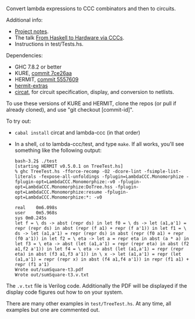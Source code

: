 Convert lambda expressions to CCC combinators and then to circuits.

Additional info:

*   [Project notes](doc/notes.md).
*   The talk [From Haskell to Hardware via CCCs](https://github.com/conal/talk-2015-haskell-to-hardware).
*   Instructions in test/Tests.hs.

Dependencies:

*   GHC 7.8.2 or better
*   KURE, [commit 7ce26aa](https://github.com/ku-fpg/kure/commit/7ce26aa)
*   HERMIT, [commit 5557609](https://github.com/ku-fpg/hermit/commit/5557609)
*   [hermit-extras](http://github.com/conal/hermit-extras)
*   [circat](https://github.com/conal/circat), for circuit specification, display, and conversion to netlists.

To use these versions of KURE and HERMIT, clone the repos (or pull if already cloned), and use "git checkout [commit-id]".

To try out:

*   `cabal install` circat and lambda-ccc (in that order)
*   In a shell, `cd` to lambda-ccc/test, and type `make`.
    If all works, you'll see something like the following output:

        bash-3.2$ ./test
        [starting HERMIT v0.5.0.1 on TreeTest.hs]
        % ghc TreeTest.hs -fforce-recomp -O2 -dcore-lint -fsimple-list-literals -fexpose-all-unfoldings -fplugin=LambdaCCC.Monomorphize -fplugin-opt=LambdaCCC.Monomorphize:-v0 -fplugin-opt=LambdaCCC.Monomorphize:DoTree.hss -fplugin-opt=LambdaCCC.Monomorphize:resume -fplugin-opt=LambdaCCC.Monomorphize:*: -v0

        real	0m6.098s
        user	0m5.968s
        sys	0m0.245s
        let f = \ ds -> abst (repr ds) in let f0 = \ ds -> let (a1,a'1) = repr (repr ds) in abst (repr (f a1) + repr (f a'1)) in let f1 = \ ds -> let (a1,a'1) = repr (repr ds) in abst (repr (f0 a1) + repr (f0 a'1)) in let f2 = \ eta -> let a = repr eta in abst (a * a) in let f3 = \ eta -> abst (let (a1,a'1) = repr (repr eta) in abst (f2 a1,f2 a'1)) in let f4 = \ eta -> abst (let (a1,a'1) = repr (repr eta) in abst (f3 a1,f3 a'1)) in \ x -> let (a1,a'1) = repr (let (a1,a'1) = repr (repr x) in abst (f4 a1,f4 a'1)) in repr (f1 a1) + repr (f1 a'1)
        Wrote out/sumSquare-t3.pdf
        Wrote out/sumSquare-t3.v.txt

The `.v.txt` file is Verilog code. Additionally the PDF will be displayed if the display code figures out how to on your system.

There are many other examples in `test/TreeTest.hs`. At any time, all examples but one are commented out.

